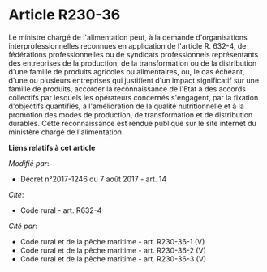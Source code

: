 # Article R230-36

Le ministre chargé de l'alimentation peut, à la demande d'organisations interprofessionnelles reconnues en application de
l'article R. 632-4, de fédérations professionnelles ou de syndicats professionnels représentants des entreprises de la
production, de la transformation ou de la distribution d'une famille de produits agricoles ou alimentaires, ou, le cas
échéant, d'une ou plusieurs entreprises qui justifient d'un impact significatif sur une famille de produits, accorder la
reconnaissance de l'Etat à des accords collectifs par lesquels les opérateurs concernés s'engagent, par la fixation
d'objectifs quantifiés, à l'amélioration de la qualité nutritionnelle et à la promotion des modes de production, de
transformation et de distribution durables. Cette reconnaissance est rendue publique sur le site internet du ministère chargé
de l'alimentation.

**Liens relatifs à cet article**

_Modifié par_:

  - Décret n°2017-1246 du 7 août 2017 - art. 14

_Cite_:

  - Code rural - art. R632-4

_Cité par_:

  - Code rural et de la pêche maritime - art. R230-36-1 (V)
  - Code rural et de la pêche maritime - art. R230-36-2 (V)
  - Code rural et de la pêche maritime - art. R230-36-3 (V)

